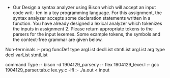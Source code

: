 - Our Design a syntax analyzer using Bison which will accept an input code writ-
ten in a toy programming language. For this assignment, the syntax analyzer
accepts some declaration statements written in a function. You have already
designed a lexical analyzer which tokenizes the inputs in assignment 2. Please
return appropriate tokens to the parsers for the input lexemes. Some example
tokens, the symbols and the context-free grammar are given below.

Non-terminals :-
prog funcDef type argList declList stmtList argList arg type decl varList
stmtList



command Type :-   bison -d 1904129_parser.y
		 :-   flex 1904129_lexer.l
	       :-   gcc 1904129_parser.tab.c lex.yy.c -lfl
		 :-   ./a.out < input